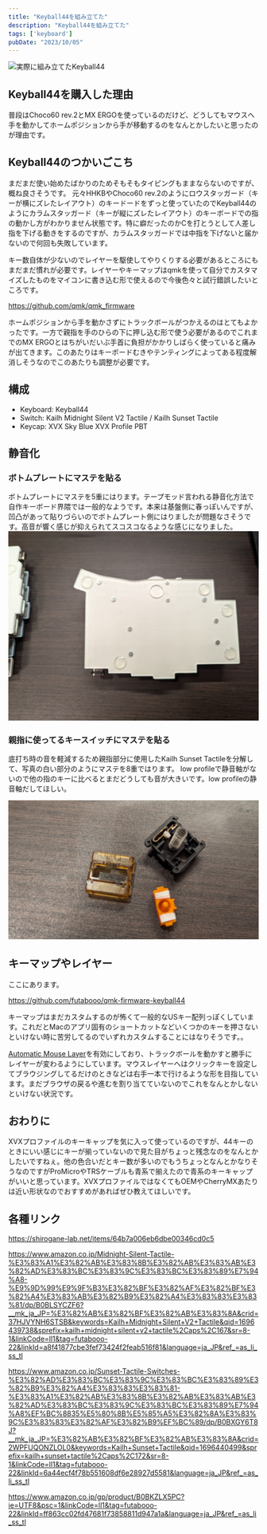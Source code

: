 ```yaml
---
title: "Keyball44を組み立てた"
description: "Keyball44を組み立てた"
tags: ['keyboard']
pubDate: "2023/10/05"
---
```


![実際に組み立てたKeyball44](../../assets/build-keyball44-keyboard/20231005021215.jpg "実際に組み立てたKeyball44")


## Keyball44を購入した理由

普段はChoco60 rev.2とMX ERGOを使っているのだけど、どうしてもマウスへ手を動かしてホームポジションから手が移動するのをなんとかしたいと思ったのが理由です。

## Keyball44のつかいごこち

まだまだ使い始めたばかりのためそもそもタイピングもままならないのですが、概ね良さそうです。
元々HHKBやChoco60 rev.2のようにロウスタッガード（キーが横にズレたレイアウト）のキードードをずっと使っていたのでKeyball44のようにカラムスタッガード（キーが縦にズレたレイアウト）のキーボードでの指の動かし方がわかりません状態です。特に癖だったのかCを打とうとして人差し指を下げる動きをするのですが、カラムスタッガードでは中指を下げないと届かないので何回も失敗しています。

キー数自体が少ないのでレイヤーを駆使してやりくりする必要があるところにもまだまだ慣れが必要です。レイヤーやキーマップはqmkを使って自分でカスタマイズしたものをマイコンに書き込む形で使えるので今後色々と試行錯誤したいところです。

https://github.com/qmk/qmk_firmware

ホームポジションから手を動かさずにトラックボールがつかえるのはとてもよかったです。一方で親指を手のひらの下に押し込む形で使う必要があるのでこれまでのMX ERGOとはちがいだいぶ手首に負担がかかりしばらく使っていると痛みが出てきます。このあたりはキーボードむきやテンティングによってある程度解消しそうなのでこのあたりも調整が必要です。

## 構成

- Keyboard: Keyball44
- Switch: Kailh Midnight Silent V2 Tactile / Kailh Sunset Tactile
- Keycap: XVX Sky Blue XVX Profile PBT


## 静音化

### ボトムプレートにマステを貼る

ボトムプレートにマステを5重にはります。テープモッド言われる静音化方法で自作キーボード界隈では一般的なようです。本来は基盤側に春っぽいんですが、凹凸があって貼りづらいのでボトムプレート側にはりましたが問題なさそうです。高音が響く感じが抑えられてスコスコなるような感じになりました。
![](../../assets/build-keyball44-keyboard/20231005023400.jpg "ボトムプレートにマステを貼った")

### 親指に使ってるキースイッチにマステを貼る

底打ち時の音を軽減するため親指部分に使用したKailh Sunset Tactileを分解して、写真の白い部分のようにマステを8重ではります。
low profileで静音軸がないので他の指のキーに比べるとまだどうしても音が大きいです。low profileの静音軸だしてほしい。

![](../../assets/build-keyball44-keyboard/20231005015936.jpg "Kailh Sunset Tactileを分解してマステを貼った")

## キーマップやレイヤー

ここにあります。

https://github.com/futabooo/qmk-firmware-keyball44

キーマップはまだカスタムするのが怖くて一般的なUSキー配列っぽくしています。これだとMacのアプリ固有のショートカットなどいくつかのキーを押さないといけない時に苦労してるのでいずれカスタムすることにはなりそうです。。

[Automatic Mouse Layer](https://docs.qmk.fm/#/feature_pointing_device?id=pointing-device-auto-mouse)を有効にしており、トラックボールを動かすと勝手にレイヤーが変わるようにしています。マウスレイヤーへはクリックキーを設定してブラウジングしてるだけのときなどは右手一本で行けるような形を目指しています。まだブラウザの戻るや進むを割り当てていないのでこれをなんとかしないといけない状況です。

## おわりに

XVXプロファイルのキーキャップを気に入って使っているのですが、44キーのときにいい感じにキーが揃っていないので見た目がちょっと残念なのをなんとかしたいですねぇ。他の色合いだとキー数が多いのでもうちょっとなんとかなりそうなのですがProMicroやTRSケーブルも青系で揃えたので青系のキーキャップがいいと思っています。XVXプロファイルではなくてもOEMやCherryMXあたりは近い形状なのでおすすめがあればぜひ教えてほしいです。

## 各種リンク

<https://shirogane-lab.net/items/64b7a006eb6dbe00346cd0c5>

<https://www.amazon.co.jp/Midnight-Silent-Tactile-%E3%83%A1%E3%82%AB%E3%83%8B%E3%82%AB%E3%83%AB%E3%82%AD%E3%83%BC%E3%83%9C%E3%83%BC%E3%83%89%E7%94%A8-%E9%9D%99%E9%9F%B3%E3%82%BF%E3%82%AF%E3%82%BF%E3%82%A4%E3%83%AB%E3%82%B9%E3%82%A4%E3%83%83%E3%83%81/dp/B0BLSYCZF6?__mk_ja_JP=%E3%82%AB%E3%82%BF%E3%82%AB%E3%83%8A&crid=37HJVYNH6STSB&keywords=Kailh+Midnight+Silent+V2+Tactile&qid=1696439738&sprefix=kailh+midnight+silent+v2+tactile%2Caps%2C167&sr=8-1&linkCode=ll1&tag=futabooo-22&linkId=a8f41877cbe3fef73424f2feab516f81&language=ja_JP&ref_=as_li_ss_tl>

<https://www.amazon.co.jp/Sunset-Tactile-Switches-%E3%82%AD%E3%83%BC%E3%83%9C%E3%83%BC%E3%83%89%E3%82%B9%E3%82%A4%E3%83%83%E3%83%81-%E3%83%A1%E3%82%AB%E3%83%8B%E3%82%AB%E3%83%AB%E3%82%AD%E3%83%BC%E3%83%9C%E3%83%BC%E3%83%89%E7%94%A8%EF%BC%8835%E5%80%8B%E5%85%A5%E3%82%8A%E3%83%9C%E3%83%83%E3%82%AF%E3%82%B9%EF%BC%89/dp/B0BXGY6T8J?__mk_ja_JP=%E3%82%AB%E3%82%BF%E3%82%AB%E3%83%8A&crid=2WPFUQONZLOL0&keywords=Kailh+Sunset+Tactile&qid=1696440499&sprefix=kailh+sunset+tactile%2Caps%2C172&sr=8-1&linkCode=ll1&tag=futabooo-22&linkId=6a44ecf4f78b551608df6e28927d5581&language=ja_JP&ref_=as_li_ss_tl>

<https://www.amazon.co.jp/gp/product/B0BKZLX5PC?ie=UTF8&psc=1&linkCode=ll1&tag=futabooo-22&linkId=ff863cc02fd47681f73858811d947a1a&language=ja_JP&ref_=as_li_ss_tl>

